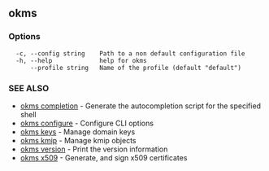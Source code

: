 ## okms



### Options

```
  -c, --config string    Path to a non default configuration file
  -h, --help             help for okms
      --profile string   Name of the profile (default "default")
```

### SEE ALSO

* [okms completion](okms_completion.md)	 - Generate the autocompletion script for the specified shell
* [okms configure](okms_configure.md)	 - Configure CLI options
* [okms keys](okms_keys.md)	 - Manage domain keys
* [okms kmip](okms_kmip.md)	 - Manage kmip objects
* [okms version](okms_version.md)	 - Print the version information
* [okms x509](okms_x509.md)	 - Generate, and sign x509 certificates

